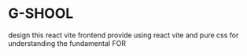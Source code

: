 # G-SHOOL
design this react vite frontend provide using react vite and pure css for understanding the fundamental  FOR 
